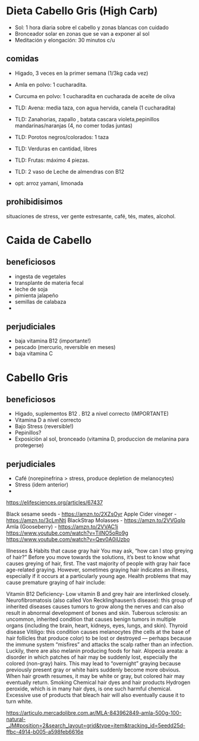 # Dieta Cabello Gris (High Carb)

- Sol: 1 hora diaria sobre el cabello y zonas blancas con cuidado
- Bronceador solar en zonas que se van a exponer al sol
- Meditación y elongación: 30 minutos c/u

## comidas
- Higado, 3 veces en la primer semana (1/3kg cada vez)

- Amla en polvo: 1 cucharadita.
- Curcuma en polvo: 1 cucharadita en cucharada de aceite de oliva

- TLD: Avena: media taza, con agua hervida, canela (1 cucharadita)
- TLD: Zanahorias, zapallo , batata cascara violeta,pepinillos  mandarinas/naranjas (4, no comer todas juntas)
- TLD: Porotos negros/colorados: 1 taza
- TLD: Verduras en cantidad, libres
- TLD: Frutas: máximo 4 piezas.

- TLD: 2 vaso de Leche de almendras con B12

- opt: arroz yamaní, limonada

## prohibidisimos
situaciones de stress, ver gente estresante, café, tés, mates, alcohol.

# Caida de Cabello
## beneficiosos
- ingesta de vegetales
- transplante de materia fecal
- leche de soja
- pimienta jalapeño
- semillas de calabaza
- 
## perjudiciales
- baja vitamina B12 (importante!)
- pescado (mercurio, reversible en meses)
- baja vitamina C 

# Cabello Gris

## beneficiosos
- Higado, suplementos B12 . B12 a nivel correcto (IMPORTANTE)
- Vitamina D a nivel correcto
- Bajo Stress (reversible!)
- Pepinillos?
- Exposiciòn al sol, bronceado (vitamina D, produccion de melanina para protegerse)

## perjudiciales
- Café (norepinefrina > stress, produce depletion de melanocytes)
- Stress (idem anterior)
-
https://elifesciences.org/articles/67437

Black sesame seeds              - https://amzn.to/2XZsOyr
Apple Cider vineger               - https://amzn.to/3cLmNtj
BlackStrap Molasses            - https://amzn.to/2VVGqIp
Amla (Gooseberry)                - https://amzn.to/2VVAC1i
https://www.youtube.com/watch?v=TiINO5oRo9g
https://www.youtube.com/watch?v=Qev0A0iUzbo

Illnesses & Habits  that cause gray hair
You may ask, “how can I stop greying of hair?” Before you move towards the solutions, it’s best to know what causes greying of hair, first. The vast majority of people with gray hair face age-related graying. However, sometimes graying hair indicates an illness, especially if it occurs at a particularly young age. Health problems that may cause premature graying of hair include:

Vitamin B12 Deficiency- Low vitamin B and grey hair are interlinked closely.
Neurofibromatosis (also called Von Recklinghausen’s disease): this group of inherited diseases causes tumors to grow along the nerves and can also result in abnormal development of bones and skin.
Tuberous sclerosis: an uncommon, inherited condition that causes benign tumors in multiple organs (including the brain, heart, kidneys, eyes, lungs, and skin).
Thyroid disease
Vitiligo: this condition causes melanocytes (the cells at the base of hair follicles that produce color) to be lost or destroyed — perhaps because the immune system “misfires” and attacks the scalp rather than an infection. Luckily, there are also melanin producing foods for hair.
Alopecia areata: a disorder in which patches of hair may be suddenly lost, especially the colored (non-gray) hairs. This may lead to “overnight” graying because previously present gray or white hairs suddenly become more obvious. When hair growth resumes, it may be white or gray, but colored hair may eventually return.
Smoking
Chemical hair dyes and hair products
Hydrogen peroxide, which is in many hair dyes, is one such harmful chemical. Excessive use of products that bleach hair will also eventually cause it to turn white.

https://articulo.mercadolibre.com.ar/MLA-843962849-amla-500g-100-natural-_JM#position=2&search_layout=grid&type=item&tracking_id=5eedd25d-ffbc-4914-b005-a598feb6616e
